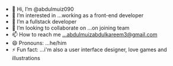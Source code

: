 - 👋 Hi, I’m @abdulmuiz090
- 👀 I’m interested in ...working as a front-end developer
- 🌱 I’m a fullstack developer
- 💞️ I’m looking to collaborate on ...on joining team
- 📫 How to reach me ...abdulmuizabdulkareem3@gmail.com
- 😄 Pronouns: ...he/him
- ⚡ Fun fact: ...i'm also a user interface designer, love games and illustrations

<!---
abdulmuiz090/abdulmuiz090 is a ✨ special ✨ repository because its `README.md` (this file) appears on your GitHub profile.
You can click the Preview link to take a look at your changes.
--->
